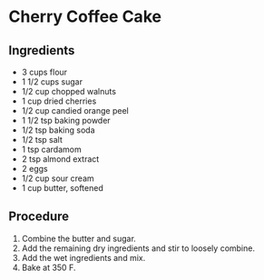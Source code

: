 # Cherry Coffee Cake

## Ingredients

- 3 cups flour
- 1 1/2 cups sugar
- 1/2 cup chopped walnuts
- 1 cup dried cherries
- 1/2 cup candied orange peel
- 1 1/2 tsp baking powder
- 1/2 tsp baking soda
- 1/2 tsp salt
- 1 tsp cardamom
- 2 tsp almond extract
- 2 eggs
- 1/2 cup sour cream
- 1 cup butter, softened

## Procedure

1. Combine the butter and sugar.
2. Add the remaining dry ingredients and stir to loosely combine.
3. Add the wet ingredients and mix.
4. Bake at 350 F.
